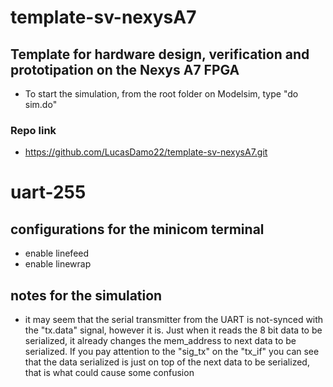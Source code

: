 # template-sv-nexysA7
## Template for hardware design, verification and prototipation on the Nexys A7 FPGA
- To start the simulation, from the root folder on Modelsim, type "do sim.do"

### Repo link
- https://github.com/LucasDamo22/template-sv-nexysA7.git

# uart-255
## configurations for the minicom terminal
- enable linefeed
- enable linewrap

## notes for the simulation
- it may seem that the serial transmitter from the UART is not-synced with the "tx.data" signal, however it is. Just when it reads the 8 bit data to be serialized, it already changes the mem_address to next data to be serialized. If you pay attention to the "sig_tx" on the "tx_if" you can see that the data serialized is just on top of the next data to be serialized, that is what could cause some confusion